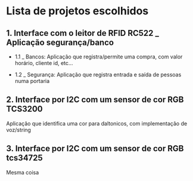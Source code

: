 # Lista de projetos escolhidos

## 1. Interface com o leitor de RFID RC522 _ Aplicação segurança/banco

- 1.1 _ Bancos:
    Aplicação que registra/permite uma compra, com valor horário, cliente id, etc... 

- 1.2 _ Segurança:
    Aplicação que registra entrada e saída de pessoas numa portaria

## 2. Interface por I2C com um sensor de cor RGB TCS3200 

Aplicação que identifica uma cor para daltonicos, com implementação de voz/string

## 3. Interface por I2C com um sensor de cor RGB tcs34725

Mesma coisa